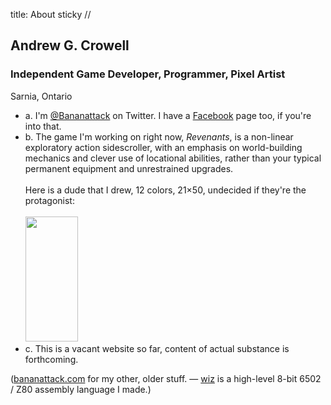 title: About
sticky
//
<h2>Andrew G. Crowell</h2>
<h3>Independent Game Developer, Programmer, Pixel Artist</h3>
<p>Sarnia, Ontario</p>
<ul>
    <li>a. I'm <a href='https://twitter.com/Bananattack/'>@Bananattack</a> on Twitter. I have a <a href='https://www.facebook.com/makevideogames'>Facebook</a> page too, if you're into that.</li>
    <li>b. The game I'm working on right now, <em>Revenants</em>, is a non-linear exploratory action sidescroller, with an emphasis on world-building mechanics and clever use of locational abilities, rather than your typical permanent equipment and unrestrained upgrades.
        <br/><br/>Here is a dude that I drew, 12 colors, 21&times;50, undecided if they're the protagonist:<br/><br/>
        <img src='http://make.vg/images/revenants_hero.png' style='width: 84px; height: 200px;' title='Potential Protagonist. 12 colors, 21x50 pixels' alt='' />
    </li>
    <li>c. This is a vacant website so far, content of actual substance is forthcoming.</li>
</ul>
<p class='footnote'>(<a href='http://bananattack.com/'>bananattack.com</a> for my other, older stuff. &mdash; <a href='https://github.com/Bananattack/wiz'>wiz</a> is a high-level 8-bit 6502 / Z80 assembly language I made.)</p>
